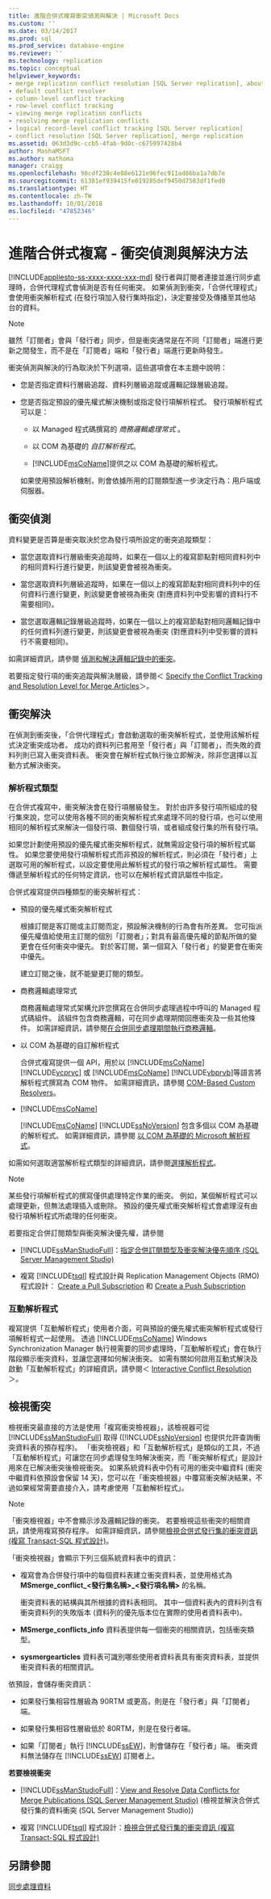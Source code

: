 ```yaml
---
title: 進階合併式複寫衝突偵測與解決 | Microsoft Docs
ms.custom: ''
ms.date: 03/14/2017
ms.prod: sql
ms.prod_service: database-engine
ms.reviewer: ''
ms.technology: replication
ms.topic: conceptual
helpviewer_keywords:
- merge replication conflict resolution [SQL Server replication], about conflict resolution
- default conflict resolver
- column-level conflict tracking
- row-level conflict tracking
- viewing merge replication conflicts
- resolving merge replication conflicts
- logical record-level conflict tracking [SQL Server replication]
- conflict resolution [SQL Server replication], merge replication
ms.assetid: 063d3d9c-ccb5-4fab-9d0c-c675997428b4
author: MashaMSFT
ms.author: mathoma
manager: craigg
ms.openlocfilehash: 98cdf238c4e88e6121e96fec911ad86ba1a7db7e
ms.sourcegitcommit: 61381ef939415fe019285def9450d7583df1fed0
ms.translationtype: HT
ms.contentlocale: zh-TW
ms.lasthandoff: 10/01/2018
ms.locfileid: "47852346"
---
```

# <a name="advanced-merge-replication---conflict-detection-and-resolution"></a>進階合併式複寫 - 衝突偵測與解決方法
[!INCLUDE[appliesto-ss-xxxx-xxxx-xxx-md](../../../includes/appliesto-ss-xxxx-xxxx-xxx-md.md)]
  發行者與訂閱者連接並進行同步處理時，合併代理程式會偵測是否有任何衝突。 如果偵測到衝突，「合併代理程式」會使用衝突解析程式 (在發行項加入發行集時指定)，決定要接受及傳播至其他站台的資料。  
  
> [!NOTE]  
>  雖然「訂閱者」會與「發行者」同步，但是衝突通常是在不同「訂閱者」端進行更新之間發生，而不是在「訂閱者」端和「發行者」端進行更新時發生。  
  
 衝突偵測與解決的行為取決於下列選項，這些選項會在本主題中說明：  
  
-   您是否指定資料行層級追蹤、資料列層級追蹤或邏輯記錄層級追蹤。  
  
-   您是否指定預設的優先權式解決機制或指定發行項解析程式。 發行項解析程式可以是：  
  
    -   以 Managed 程式碼撰寫的 *商務邏輯處理常式* 。  
  
    -   以 COM 為基礎的 *自訂解析程式*。  
  
    -   [!INCLUDE[msCoName](../../../includes/msconame-md.md)]提供之以 COM 為基礎的解析程式。  
  
     如果使用預設解析機制，則會依據所用的訂閱類型進一步決定行為：用戶端或伺服器。  
  
## <a name="conflict-detection"></a>衝突偵測  
 資料變更是否算是衝突取決於您為發行項所設定的衝突追蹤類型：  
  
-   當您選取資料行層級衝突追蹤時，如果在一個以上的複寫節點對相同資料列中的相同資料行進行變更，則該變更會被視為衝突。  
  
-   當您選取資料列層級追蹤時，如果在一個以上的複寫節點對相同資料列中的任何資料行進行變更，則該變更會被視為衝突 (對應資料列中受影響的資料行不需要相同)。  
  
-   當您選取邏輯記錄層級追蹤時，如果在一個以上的複寫節點對相同邏輯記錄中的任何資料列進行變更，則該變更會被視為衝突 (對應資料列中受影響的資料行不需要相同)。  
  
 如需詳細資訊，請參閱 [偵測和解決邏輯記錄中的衝突](../../../relational-databases/replication/merge/advanced-merge-replication-conflict-resolving-in-logical-record.md)。  
  
 若要指定發行項的衝突追蹤與解決層級，請參閱＜ [Specify the Conflict Tracking and Resolution Level for Merge Articles](../../../relational-databases/replication/publish/specify-the-conflict-tracking-and-resolution-level-for-merge-articles.md)＞。  
  
## <a name="conflict-resolution"></a>衝突解決  
 在偵測到衝突後，「合併代理程式」會啟動選取的衝突解析程式，並使用該解析程式決定衝突成功者。 成功的資料列已套用至「發行者」與「訂閱者」，而失敗的資料列則已寫入衝突資料表。 衝突會在解析程式執行後立即解決，除非您選擇以互動方式解決衝突。  
  
### <a name="resolver-types"></a>解析程式類型  
 在合併式複寫中，衝突解決會在發行項層級發生。 對於由許多發行項所組成的發行集來說，您可以使用各種不同的衝突解析程式來處理不同的發行項，也可以使用相同的解析程式來解決一個發行項、數個發行項，或者組成發行集的所有發行項。  
  
 如果您計劃使用預設的優先權式衝突解析程式，就無需設定發行項的解析程式屬性。 如果您要使用發行項解析程式而非預設的解析程式，則必須在「發行者」上選取可用的解析程式，以設定要使用此解析程式的發行項之解析程式屬性。 需要傳遞至解析程式的任何特定資訊，也可以在解析程式資訊屬性中指定。  
  
 合併式複寫提供四種類型的衝突解析程式：  
  
-   預設的優先權式衝突解析程式  
  
     根據訂閱是客訂閱或主訂閱而定，預設解決機制的行為會有所差異。 您可指派優先權值給使用主訂閱的個別「訂閱者」；對具有最高優先權的節點所做的變更會在任何衝突中優先。 對於客訂閱，第一個寫入「發行者」的變更會在衝突中優先。  
  
     建立訂閱之後，就不能變更訂閱的類型。  
  
-   商務邏輯處理常式  
  
     商務邏輯處理常式架構允許您撰寫在合併同步處理過程中呼叫的 Managed 程式碼組件。 該組件包含商務邏輯，可在同步處理期間回應衝突及一些其他條件。 如需詳細資訊，請參閱[在合併同步處理期間執行商務邏輯](../../../relational-databases/replication/merge/execute-business-logic-during-merge-synchronization.md)。  
  
-   以 COM 為基礎的自訂解析程式  
  
     合併式複寫提供一個 API，用於以 [!INCLUDE[msCoName](../../../includes/msconame-md.md)] [!INCLUDE[vcprvc](../../../includes/vcprvc-md.md)] 或 [!INCLUDE[msCoName](../../../includes/msconame-md.md)] [!INCLUDE[vbprvb](../../../includes/vbprvb-md.md)]等語言將解析程式撰寫為 COM 物件。 如需詳細資訊，請參閱 [COM-Based Custom Resolvers](../../../relational-databases/replication/merge/advanced-merge-replication-conflict-com-based-custom-resolvers.md)。  
  
-   [!INCLUDE[msCoName](../../../includes/msconame-md.md)]  
  
     [!INCLUDE[msCoName](../../../includes/msconame-md.md)] [!INCLUDE[ssNoVersion](../../../includes/ssnoversion-md.md)] 包含多個以 COM 為基礎的解析程式。 如需詳細資訊，請參閱 [以 COM 為基礎的 Microsoft 解析程式](../../../relational-databases/replication/merge/advanced-merge-replication-conflict-com-based-resolvers.md)。  
  
 如需如何選取適當解析程式類型的詳細資訊，請參閱[選擇解析程式](../../../relational-databases/replication/merge/advanced-merge-replication-conflict-choose-a-resolver.md)。  
  
> [!NOTE]  
>  某些發行項解析程式的撰寫僅供處理特定作業的衝突。 例如，某個解析程式可以處理更新，但無法處理插入或刪除。 預設的優先權式衝突解析程式會處理沒有由發行項解析程式所處理的任何衝突。  
  
 若要指定合併訂閱類型與衝突解決優先權，請參閱  
  
-   [!INCLUDE[ssManStudioFull](../../../includes/ssmanstudiofull-md.md)]：[指定合併訂閱類型及衝突解決優先順序 &#40;SQL Server Management Studio&#41;](../../../relational-databases/replication/specify-a-merge-subscription-type-and-conflict-resolution-priority.md)  
  
-   複寫 [!INCLUDE[tsql](../../../includes/tsql-md.md)] 程式設計與 Replication Management Objects (RMO) 程式設計： [Create a Pull Subscription](../../../relational-databases/replication/create-a-pull-subscription.md) 和 [Create a Push Subscription](../../../relational-databases/replication/create-a-push-subscription.md)  
  
### <a name="interactive-resolver"></a>互動解析程式  
 複寫提供「互動解析程式」使用者介面，可與預設的優先權式衝突解析程式或發行項解析程式一起使用。 透過 [!INCLUDE[msCoName](../../../includes/msconame-md.md)] Windows Synchronization Manager 執行視需要的同步處理時，「互動解析程式」會在執行階段顯示衝突資料，並讓您選擇如何解決衝突。 如需有關如何啟用互動式解決及啟動「互動解析程式」的詳細資訊，請參閱＜ [Interactive Conflict Resolution](../../../relational-databases/replication/merge/advanced-merge-replication-conflict-interactive-resolution.md)＞。  
  
## <a name="viewing-conflicts"></a>檢視衝突  
 檢視衝突最直接的方法是使用「複寫衝突檢視器」，該檢視器可從 [!INCLUDE[ssManStudioFull](../../../includes/ssmanstudiofull-md.md)] 取得 ([!INCLUDE[ssNoVersion](../../../includes/ssnoversion-md.md)] 也提供允許查詢衝突資料表的預存程序)。 「衝突檢視器」和「互動解析程式」是類似的工具，不過「互動解析程式」可讓您在同步處理發生時解決衝突，而「衝突解析程式」是設計用來在已解決衝突後檢視衝突。 如果系統資料表中仍有可用的衝突中繼資料 (衝突中繼資料依預設會保留 14 天)，您可以在「衝突檢視器」中覆寫衝突解決結果，不過如果經常需要直接介入，請考慮使用「互動解析程式」。  
  
> [!NOTE]  
>  「衝突檢視器」中不會顯示涉及邏輯記錄的衝突。 若要檢視這些衝突的相關資訊，請使用複寫預存程序。 如需詳細資訊，請參閱[檢視合併式發行集的衝突資訊 &#40;複寫 Transact-SQL 程式設計&#41;](../../../relational-databases/replication/view-conflict-information-for-merge-publications.md)。  
  
 「衝突檢視器」會顯示下列三個系統資料表中的資訊：  
  
-   複寫會為合併發行項中的每個資料表建立衝突資料表，並使用格式為 **MSmerge_conflict_\<發行集名稱>_\<發行項名稱>** 的名稱。  
  
     衝突資料表的結構與其所根據的資料表相同。 其中一個資料表內的資料列含有衝突資料列的失敗版本 (資料列的優先版本位在實際的使用者資料表中)。  
  
-   **MSmerge_conflicts_info** 資料表提供每一個衝突的相關資訊，包括衝突類型。  
  
-   **sysmergearticles** 資料表可識別哪些使用者資料表具有衝突資料表，並提供衝突資料表的相關資訊。  
  
 依預設，會儲存衝突資訊：  
  
-   如果發行集相容性層級為 90RTM 或更高，則是在「發行者」與「訂閱者」端。  
  
-   如果發行集相容性層級低於 80RTM，則是在發行者端。  
  
-   如果「訂閱者」執行 [!INCLUDE[ssEW](../../../includes/ssew-md.md)]，則會儲存在「發行者」端。 衝突資料無法儲存在 [!INCLUDE[ssEW](../../../includes/ssew-md.md)] 訂閱者上。  
  
 **若要檢視衝突**  
  
-   [!INCLUDE[ssManStudioFull](../../../includes/ssmanstudiofull-md.md)]：[View and Resolve Data Conflicts for Merge Publications &#40;SQL Server Management Studio&#41;](../../../relational-databases/replication/view-and-resolve-data-conflicts-for-merge-publications.md) (檢視並解決合併式發行集的資料衝突 &#40;SQL Server Management Studio&#41;)  
  
-   複寫 [!INCLUDE[tsql](../../../includes/tsql-md.md)] 程式設計：[檢視合併式發行集的衝突資訊 &#40;複寫 Transact-SQL 程式設計&#41;](../../../relational-databases/replication/view-conflict-information-for-merge-publications.md)  
  
## <a name="see-also"></a>另請參閱  
 [同步處理資料](../../../relational-databases/replication/synchronize-data.md)  
  
  
